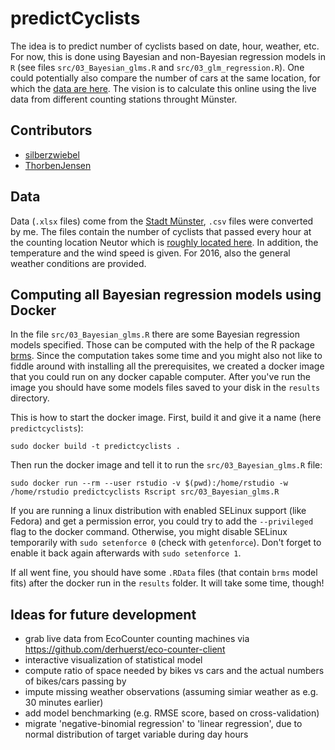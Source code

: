 # predictCyclists

The idea is to predict number of cyclists based on date, hour, weather, etc. 
For now, this is done using Bayesian and non-Bayesian regression models in `R` (see files `src/03_Bayesian_glms.R` and `src/03_glm_regression.R`). 
One could potentially also compare the number of cars at the same location, for which the [data are here](http://www.stadt-muenster.de/verkehrsplanung/verkehr-in-zahlen/kfz-verkehrszaehlungen/neutor.html). 
The vision is to calculate this online using the live data from different counting stations throught Münster.

## Contributors

* [silberzwiebel](https://github.com/silberzwiebel)
* [ThorbenJensen](https://github.com/ThorbenJensen)

## Data

Data (`.xlsx` files) come from the [Stadt Münster](http://www.stadt-muenster.de/verkehrsplanung/verkehr-in-zahlen/radverkehrszaehlungen/neutor.html), `.csv` files were converted by me.
The files contain the number of cyclists that passed every hour at the counting location Neutor which is [roughly located here](http://www.openstreetmap.org/#map=19/51.96683/7.61577). In addition, the temperature and the wind speed is given. For 2016, also the general weather conditions are provided.

## Computing all Bayesian regression models using Docker

In the file `src/03_Bayesian_glms.R` there are some Bayesian regression models specified. Those can be computed with the help of the R package [brms](https://cran.r-project.org/package=brms). Since the computation takes some time and you might also not like to fiddle around with installing all the prerequisites, we created a docker image that you could run on any docker capable computer. After you've run the image you should have some models files saved to your disk in the `results` directory.

This is how to start the docker image.
First, build it and give it a name (here `predictcyclists`):

```
sudo docker build -t predictcyclists .
```

Then run the docker image and tell it to run the `src/03_Bayesian_glms.R` file:

```
sudo docker run --rm --user rstudio -v $(pwd):/home/rstudio -w /home/rstudio predictcyclists Rscript src/03_Bayesian_glms.R
```

If you are running a linux distribution with enabled SELinux support (like Fedora) and get a permission error, you could try to add the `--privileged` flag to the docker command. Otherwise, you might disable SELinux temporarily with `sudo setenforce 0` (check with `getenforce`). Don't forget to enable it back again afterwards with `sudo setenforce 1`.

If all went fine, you should have some `.RData` files (that contain `brms` model fits) after the docker run in the `results` folder. It will take some time, though!

## Ideas for future development

* grab live data from EcoCounter counting machines via https://github.com/derhuerst/eco-counter-client
* interactive visualization of statistical model
* compute ratio of space needed by bikes vs cars and the actual numbers of bikes/cars passing by
* impute missing weather observations (assuming simiar weather as e.g. 30 minutes earlier)
* add model benchmarking (e.g. RMSE score, based on cross-validation)
* migrate 'negative-binomial regression' to 'linear regression', due to normal distribution of target variable during day hours